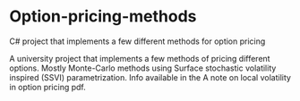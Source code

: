 # Option-pricing-methods
C# project that implements a few different methods for option pricing

A university project that implements a few methods of pricing different options.
Mostly Monte-Carlo methods using  Surface stochastic volatility inspired (SSVI) parametrization.
Info available in the A note on local volatility in option pricing pdf.
